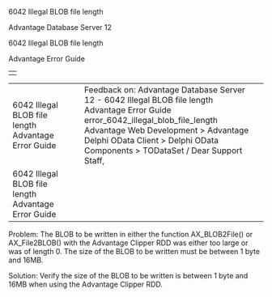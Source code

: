 6042 Illegal BLOB file length




Advantage Database Server 12  

6042 Illegal BLOB file length

Advantage Error Guide

|  |
| --- |
|  |

|  |  |  |  |  |
| --- | --- | --- | --- | --- |
| 6042 Illegal BLOB file length  Advantage Error Guide |  |  | Feedback on: Advantage Database Server 12 - 6042 Illegal BLOB file length Advantage Error Guide error\_6042\_illegal\_blob\_file\_length Advantage Web Development > Advantage Delphi OData Client > Delphi OData Components > TODataSet / Dear Support Staff, |  |
| 6042 Illegal BLOB file length  Advantage Error Guide |  |  |  |  |

Problem: The BLOB to be written in either the function AX\_BLOB2File() or AX\_File2BLOB() with the Advantage Clipper RDD was either too large or was of length 0. The size of the BLOB to be written must be between 1 byte and 16MB.

Solution: Verify the size of the BLOB to be written is between 1 byte and 16MB when using the Advantage Clipper RDD.